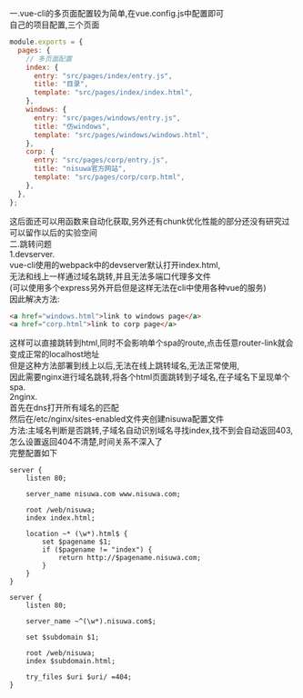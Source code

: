 一.vue-cli的多页面配置较为简单,在vue.config.js中配置即可  
自己的项目配置,三个页面  
```js
module.exports = {
  pages: {
    // 多页面配置
    index: {
      entry: "src/pages/index/entry.js",
      title: "目录",
      template: "src/pages/index/index.html",
    },
    windows: {
      entry: "src/pages/windows/entry.js",
      title: "仿windows",
      template: "src/pages/windows/windows.html",
    },
    corp: {
      entry: "src/pages/corp/entry.js",
      title: "nisuwa官方网站",
      template: "src/pages/corp/corp.html",
    },
  },
};
```
这后面还可以用函数来自动化获取,另外还有chunk优化性能的部分还没有研究过  
可以留作以后的实验空间  
二.跳转问题  
1.devserver.  
vue-cli使用的webpack中的devserver默认打开index.html,  
无法和线上一样通过域名跳转,并且无法多端口代理多文件  
(可以使用多个express另外开启但是这样无法在cli中使用各种vue的服务)  
因此解决方法:  
```HTML
<a href="windows.html">link to windows page</a>
<a href="corp.html">link to corp page</a>
```
这样可以直接跳转到html,同时不会影响单个spa的route,点击任意router-link就会变成正常的localhost地址  
但是这种方法部署到线上以后,无法在线上跳转域名,无法正常使用,  
因此需要nginx进行域名跳转,将各个html页面跳转到子域名,在子域名下呈现单个spa.        
2nginx.   
首先在dns打开所有域名的匹配  
然后在/etc/nginx/sites-enabled文件夹创建nisuwa配置文件  
方法:主域名判断是否跳转,子域名自动识别域名寻找index,找不到会自动返回403,怎么设置返回404不清楚,时间关系不深入了  
完整配置如下  
```
server {
	listen 80;

	server_name nisuwa.com www.nisuwa.com;

	root /web/nisuwa;
	index index.html;

	location ~* (\w*).html$ {
		set $pagename $1;
		if ($pagename != "index") {
			return http://$pagename.nisuwa.com;
		}
	}
}

server {
	listen 80;

	server_name ~^(\w*).nisuwa.com$;

	set $subdomain $1;

	root /web/nisuwa;
	index $subdomain.html;

	try_files $uri $uri/ =404;
}
```


